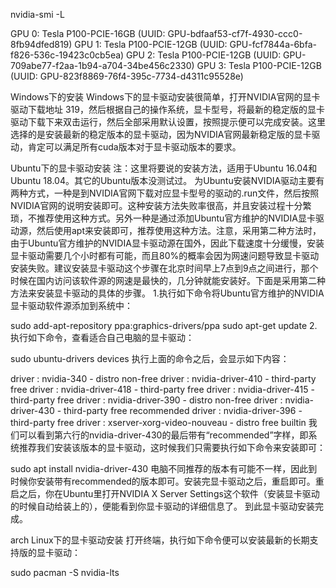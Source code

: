 

<!--
 * @version:
 * @Author:  StevenJokess https://github.com/StevenJokess
 * @Date: 2020-11-27 23:19:21
 * @LastEditors:  StevenJokess https://github.com/StevenJokess
 * @LastEditTime: 2020-11-27 23:22:35
 * @Description:
 * @TODO::
 * @Reference:https://discuss.gluon.ai/t/topic/13576
-->
nvidia-smi -L

GPU 0: Tesla P100-PCIE-16GB (UUID: GPU-bdfaaf53-cf7f-4930-ccc0-8fb94dfed819)
GPU 1: Tesla P100-PCIE-12GB (UUID: GPU-fcf7844a-6bfa-f826-536c-19423c0cb5ea)
GPU 2: Tesla P100-PCIE-12GB (UUID: GPU-709abe77-f2aa-1b94-a704-34be456c2330)
GPU 3: Tesla P100-PCIE-12GB (UUID: GPU-823f8869-76f4-395c-7734-d4311c95528e)


Windows下的安装
Windows下的显卡驱动安装很简单，打开NVIDIA官网的显卡驱动下载地址 319，然后根据自己的操作系统，显卡型号，将最新的稳定版的显卡驱动下载下来双击运行，然后全部采用默认设置，按照提示便可以完成安装。这里选择的是安装最新的稳定版本的显卡驱动，因为NVIDIA官网最新稳定版的显卡驱动，肯定可以满足所有cuda版本对于显卡驱动版本的要求。

Ubuntu下的显卡驱动安装
注：这里将要说的安装方法，适用于Ubuntu 16.04和Ubuntu 18.04。其它的Ubuntu版本没测试过。
为Ubuntu安装NVIDIA驱动主要有两种方式，一种是到NVIDIA官网下载对应显卡型号的驱动的.run文件，然后按照NVIDIA官网的说明安装即可。这种安装方法失败率很高，并且安装过程十分繁琐，不推荐使用这种方式。另外一种是通过添加Ubuntu官方维护的NVIDIA显卡驱动源，然后使用apt来安装即可，推荐使用这种方法。注意，采用第二种方法时，由于Ubuntu官方维护的NVIDIA显卡驱动源在国外，因此下载速度十分缓慢，安装显卡驱动需要几个小时都有可能，而且80%的概率会因为网速问题导致显卡驱动安装失败。建议安装显卡驱动这个步骤在北京时间早上7点到9点之间进行，那个时候在国内访问该软件源的网速是最快的，几分钟就能安装好。下面是采用第二种方法来安装显卡驱动的具体的步骤。
1.执行如下命令将Ubuntu官方维护的NVIDIA显卡驱动软件源添加到系统中：

sudo add-apt-repository ppa:graphics-drivers/ppa
sudo apt-get update
2.执行如下命令，查看适合自己电脑的显卡驱动：

sudo ubuntu-drivers devices
执行上面的命令之后，会显示如下内容：

driver   : nvidia-340 - distro non-free
driver   : nvidia-driver-410 - third-party free
driver   : nvidia-driver-418 - third-party free
driver   : nvidia-driver-415 - third-party free
driver   : nvidia-driver-390 - distro non-free
driver   : nvidia-driver-430 - third-party free recommended
driver   : nvidia-driver-396 - third-party free
driver   : xserver-xorg-video-nouveau - distro free builtin
我们可以看到第六行的nvidia-driver-430的最后带有“recommended”字样，即系统推荐我们安装该版本的显卡驱动，这时候我们只需要执行如下命令来安装即可：

sudo apt install nvidia-driver-430
电脑不同推荐的版本有可能不一样，因此到时候你安装带有recommended的版本即可。安装完显卡驱动之后，重启即可。重启之后，你在Ubuntu里打开NVIDIA X Server Settings这个软件（安装显卡驱动的时候自动给装上的），便能看到你显卡驱动的详细信息了。 到此显卡驱动安装完成。

arch Linux下的显卡驱动安装
打开终端，执行如下命令便可以安装最新的长期支持版的显卡驱动：

sudo pacman  -S  nvidia-lts
